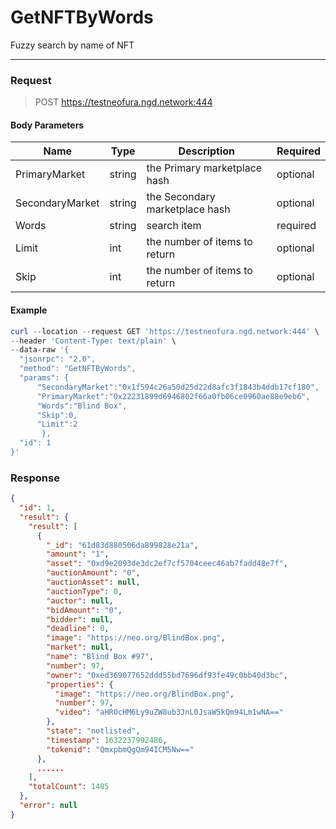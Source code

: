 # GetNFTByWords
Fuzzy search by name of NFT 
<hr>

### Request

> POST https://testneofura.ngd.network:444

#### Body Parameters

|    Name    | Type | Description | Required |
| ---------- | --- |    ------    | ----|
| PrimaryMarket | string | the Primary marketplace hash | optional |
| SecondaryMarket    | string| the Secondary marketplace hash | optional |
| Words | string |    search item  | required |
| Limit    | int|  the number of items to return| optional|
| Skip    | int|  the number of items to return| optional |



#### Example
```powershell
curl --location --request GET 'https://testneofura.ngd.network:444' \
--header 'Content-Type: text/plain' \
--data-raw '{
  "jsonrpc": "2.0",
  "method": "GetNFTByWords",
  "params": {
      "SecondaryMarket":"0x1f594c26a50d25d22d8afc3f1843b4ddb17cf180",
	  "PrimaryMarket":"0x22231899d6946802f66a0fb06ce0960ae88e9eb6",
      "Words":"Blind Box",
      "Skip":0,
      "Limit":2   
       },
  "id": 1
}'
```
### Response
```json
{
  "id": 1,
  "result": {
    "result": [
      {
        "_id": "61d83d880506da899828e21a",
        "amount": "1",
        "asset": "0xd9e2093de3dc2ef7cf5704ceec46ab7fadd48e7f",
        "auctionAmount": "0",
        "auctionAsset": null,
        "auctionType": 0,
        "auctor": null,
        "bidAmount": "0",
        "bidder": null,
        "deadline": 0,
        "image": "https://neo.org/BlindBox.png",
        "market": null,
        "name": "Blind Box #97",
        "number": 97,
        "owner": "0xed369077652ddd55bd7696df93fe49c0bb40d3bc",
        "properties": {
          "image": "https://neo.org/BlindBox.png",
          "number": 97,
          "video": "aHR0cHM6Ly9uZW8ub3JnL0JsaW5kQm94Lm1wNA=="
        },
        "state": "notlisted",
        "timestamp": 1632237992486,
        "tokenid": "QmxpbmQgQm94ICM5Nw=="
      },
      ......
    ],
    "totalCount": 1485
  },
  "error": null
}

```
